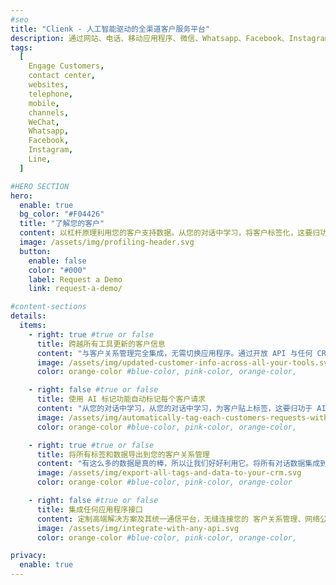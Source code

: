 ```yaml
---
#seo
title: "Clienk - 人工智能驱动的全渠道客户服务平台"
description: 通过网站、电话、移动应用程序、微信、Whatsapp、Facebook、Instagram、Lazada、Shopee 和许多其他流行的消息传递应用程序等社交媒体渠道吸引客户。
tags:
  [
    Engage Customers,
    contact center,
    websites,
    telephone,
    mobile,
    channels,
    WeChat,
    Whatsapp,
    Facebook,
    Instagram,
    Line,
  ]

#HERO SECTION
hero:
  enable: true
  bg_color: "#F04426"
  title: "了解您的客户"
  content: 以杠杆原理利用您的客户支持数据。从您的对话中学习，将客户标签化，这要归功于 AI 的聆听
  image: /assets/img/profiling-header.svg
  button:
    enable: false
    color: "#000"
    label: Request a Demo
    link: request-a-demo/

#content-sections
details:
  items:
    - right: true #true or false
      title: 跨越所有工具更新的客户信息
      content: "与客户关系管理完全集成，无需切换应用程序。通过开放 API 与任何 CRM 轻松集成"
      image: /assets/img/updated-customer-info-across-all-your-tools.svg
      color: orange-color #blue-color, pink-color, orange-color,

    - right: false #true or false
      title: 使用 AI 标记功能自动标记每个客户请求
      content: "从您的对话中学习，从您的对话中学习，为客户贴上标签，这要归功于 AI 的聆听。他们有大家庭吗？他们的偏爱的颜色是什么？有什么是他们不喜欢的吗？在一次对话中，最多有 80 多个自定义标记。准备好开始给他们贴上便利贴了吗？"
      image: /assets/img/automatically-tag-each-customers-requests-with-ai-tagging-feature.svg
      color: orange-color #blue-color, pink-color, orange-color,

    - right: true #true or false
      title: 将所有标签和数据导出到您的客户关系管理
      content: "有这么多的数据是真的棒，所以让我们好好利用它。将所有对话数据集成到 客户关系管理中，并填写客户个人信息。使用这些信息创建微细分，并支持您的营销活动！"
      image: /assets/img/export-all-tags-and-data-to-your-crm.svg
      color: orange-color #blue-color, pink-color, orange-color

    - right: false #true or false
      title: 集成任何应用程序接口
      content: 定制高端解决方案及其统一通信平台，无缝连接您的 客户关系管理、网络公关系统、工作流管理联盟、订单管理系统
      image: /assets/img/integrate-with-any-api.svg
      color: orange-color #blue-color, pink-color, orange-color,

privacy:
  enable: true
---
```

